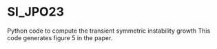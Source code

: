 # SI_JPO23
Python code to compute the transient symmetric instability growth
This code generates figure 5 in the paper.

